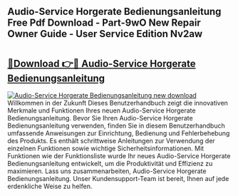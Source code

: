 ## Audio-Service Horgerate Bedienungsanleitung Free Pdf Download - Part-9wO New Repair Owner Guide - User Service Edition Nv2aw

# <h2><a href="http://df4f7ah.blite.top/?on=Audio-Service+Horgerate+Bedienungsanleitung">🔗Download 👉🔴 Audio-Service Horgerate Bedienungsanleitung</a></h2>

[![Audio-Service Horgerate Bedienungsanleitung new download](https://i.imgur.com/lujVjoI.png)](http://df4f7ah.blite.top/?on=Audio-Service+Horgerate+Bedienungsanleitung)
Willkommen in der Zukunft Dieses Benutzerhandbuch zeigt die innovativen Merkmale und Funktionen Ihres neuen Audio-Service Horgerate Bedienungsanleitung. Bevor Sie Ihren Audio-Service Horgerate Bedienungsanleitung verwenden, finden Sie in diesem Benutzerhandbuch umfassende Anweisungen zur Einrichtung, Bedienung und Fehlerbehebung des Produkts. Es enthält schrittweise Anleitungen zur Verwendung der einzelnen Funktionen sowie wichtige Sicherheitsinformationen. Mit Funktionen wie der Funktionsliste wurde Ihr neues Audio-Service Horgerate Bedienungsanleitung entwickelt, um die Produktivität und Effizienz zu maximieren. Lass uns zusammenarbeiten, Audio-Service Horgerate Bedienungsanleitung. Unser Kundensupport-Team ist bereit, Ihnen auf jede erdenkliche Weise zu helfen.
